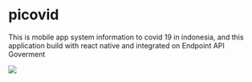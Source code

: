 # picovid
<p>This is mobile app system information to covid 19 in indonesia, and this application build with react native and integrated on Endpoint API Goverment</p>

<img src="https://i.ibb.co/Qc4ZzFB/slide-picovid.jpg" />
